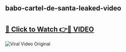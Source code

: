 ## babo-cartel-de-santa-leaked-video 

# <h2><a href="http://freeplayer.one?title=babo-cartel-de-santa-leaked-video&ref=21J">🔗 Click to Watch 👉🔴 VIDEO</a></h2>

<a href="http://freeplayer.one?title=babo-cartel-de-santa-leaked-video&ref=21J" rel="nofollow" data-target="animated-image.originalLink"><img src="https://i.ibb.co.com/xMMVF88/686577567.gif" alt="Viral Video Original" style="max-width: 100%; display: inline-block;" data-target="animated-image.originalImage"></a>

